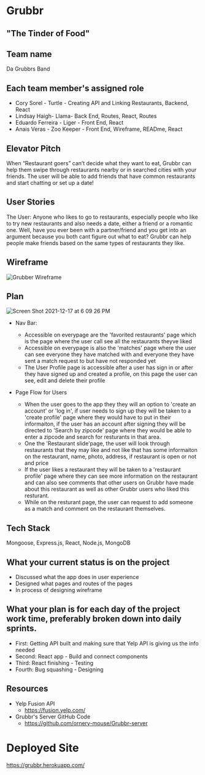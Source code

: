 # Grubbr 
## "The Tinder of Food"

## Team name
Da Grubbrs Band

## Each team member's assigned role
- Cory Sorel - Turtle - Creating API and Linking Restaurants, Backend, React
- Lindsay  Haigh- Llama- Back End, Routes, React, Routes
- Eduardo Ferreira - Liger - Front End, React
- Anais Veras - Zoo Keeper - Front End, Wireframe, READme, React

## Elevator Pitch
When “Restaurant goers” can’t decide what they want to eat, Grubbr can help them swipe through restaurants nearby or in searched cities with your friends. The user will be able to add friends that have common restaurants and start chatting or set up a date!

## User Stories
The User: Anyone who likes to go to restaurants, especially people who like to try new restaurants and also needs a date, either a friend or a romantic one.
Well, have you ever been with a partner/friend and you get into an argument because you both cant figure out what to eat? Grubbr can help people make friends based on the same types of restaurants they like.

## Wireframe

![Grubber Wireframe](https://user-images.githubusercontent.com/78924263/146571800-2a8fd0a4-4be3-492e-b8d9-d88a60961e71.jpg)

## Plan

![Screen Shot 2021-12-17 at 6 09 26 PM](https://user-images.githubusercontent.com/78924263/146617973-f38a7277-1cba-4dd0-816d-35c88f887eab.png)

- Nav Bar:
    - Accessible on everypage are the 'favorited restaurants' page which is the page where the user call see all the restaurants theyve liked
    - Accessible on everypage is also the 'matches' page where the user can see everyone they have matched with and everyone they have sent a match request to but have not responded yet
    - The User Profile page is accessible after a user has sign in or after they have signed up and created a profile, on this page the user can see, edit and delete their profile

- Page Flow for Users
     - When the user goes to the app they they will an option to 'create an account' or 'log in', if user needs to sign up they will be taken to a 'create profile' page where they would have to put in their informaiton, if the user has an account after signing they will be directed to 'Search by zipcode' page where they would be able to enter a zipcode and search for resturants in that area.
     - One the 'Restaurant slide'page, the user will look through restaurants that they may like and not like that has some informaiton on the restaurant, name, photo, address, if restaurant is open or not and price
     - If the user likes a restaurant they will be taken to a 'restaurant profile' page where they can see more information on the restaurant and can also see comments that other users on Grubbr have made about this restaurant as well as other Grubbr users who liked this resturant.
     - While on the resturant page, the user can request to add someone as a match and comment on the restaurant themselves.

## Tech Stack
Mongoose, Express.js, React, Node.js, MongoDB

## What your current status is on the project
- Discussed what the app does in user experience
- Designed what pages and routes of the pages
- In process of designing wireframe

## What your plan is for each day of the project work time, preferably broken down into daily sprints.
- First: Getting API built and making sure that Yelp API is giving us the info needed
- Second: React app - Build and connect components
- Third: React finishing - Testing 
- Fourth: Bug squashing - Designing

## Resources
- Yelp Fusion API
    - https://fusion.yelp.com/
- Grubbr's Server GitHub Code
    - https://github.com/ornery-mouse/Grubbr-server

# Deployed Site
https://grubbr.herokuapp.com/
